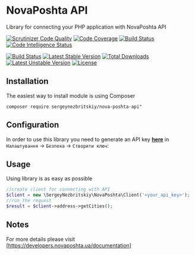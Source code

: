# NovaPoshta API

Library for connecting your PHP application with NovaPoshta API

[![Scrutinizer Code Quality](https://scrutinizer-ci.com/g/sergeynezbritskiy/nova-poshta-api/badges/quality-score.png?b=master)](https://scrutinizer-ci.com/g/sergeynezbritskiy/nova-poshta-api/?branch=master)
[![Code Coverage](https://scrutinizer-ci.com/g/sergeynezbritskiy/nova-poshta-api/badges/coverage.png?b=master)](https://scrutinizer-ci.com/g/sergeynezbritskiy/nova-poshta-api/?branch=master)
[![Build Status](https://scrutinizer-ci.com/g/sergeynezbritskiy/nova-poshta-api/badges/build.png?b=master)](https://scrutinizer-ci.com/g/sergeynezbritskiy/nova-poshta-api/build-status/master)
[![Code Intelligence Status](https://scrutinizer-ci.com/g/sergeynezbritskiy/nova-poshta-api/badges/code-intelligence.svg?b=master)](https://scrutinizer-ci.com/code-intelligence)

[![Build Status](https://travis-ci.org/sergeynezbritskiy/nova-poshta-api.svg?branch=master)](https://travis-ci.org/sergeynezbritskiy/nova-poshta-api)
[![Latest Stable Version](https://poser.pugx.org/sergeynezbritskiy/nova-poshta-api/v/stable)](https://packagist.org/packages/sergeynezbritskiy/nova-poshta-api)
[![Total Downloads](https://poser.pugx.org/sergeynezbritskiy/nova-poshta-api/downloads)](https://packagist.org/packages/sergeynezbritskiy/nova-poshta-api)
[![Latest Unstable Version](https://poser.pugx.org/sergeynezbritskiy/nova-poshta-api/v/unstable)](https://packagist.org/packages/sergeynezbritskiy/nova-poshta-api)
[![License](https://poser.pugx.org/sergeynezbritskiy/nova-poshta-api/license)](https://packagist.org/packages/sergeynezbritskiy/nova-poshta-api)

## Installation

The easiest way to install module is using Composer

```
composer require sergeynezbritskiy/nova-poshta-api"
```

## Configuration

In order to use this library you need to generate an API key **[here](https://new.novaposhta.ua/)**
in `Налаштування` -> `Безпека` -> `Створити ключ`:

## Usage

Using library is as easy as possible

```php
//create client for connecting with API
$client = new \SergeyNezbritskiy\NovaPoshta\Client('<your_api_key>');
//run the request
$result = $client->address->getCities();
```

## Notes

For more details please visit [https://developers.novaposhta.ua/documentation]
